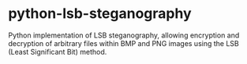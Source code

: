 # python-lsb-steganography
Python implementation of LSB steganography, allowing encryption and decryption of arbitrary files within BMP and PNG images using the LSB (Least Significant Bit) method.
